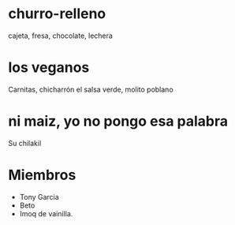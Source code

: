 # churro-relleno
cajeta, fresa, chocolate, lechera

# los veganos
Carnitas, chicharrón el salsa verde, molito poblano

# ni maiz, yo no pongo esa palabra
Su chilakil

# Miembros
- Tony Garcia
- Beto
- Imoq de vainilla.
